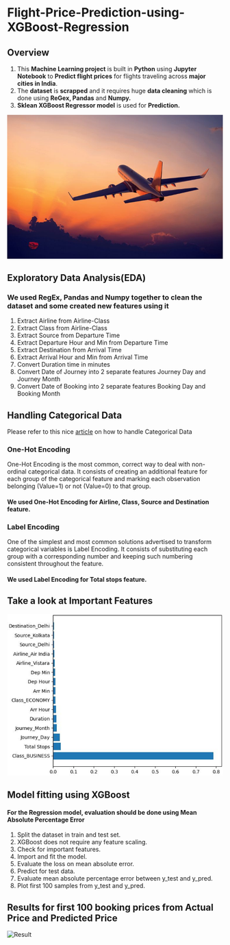 # Flight-Price-Prediction-using-XGBoost-Regression

## Overview
1. This **Machine Learning project** is built in **Python** using **Jupyter Notebook** to **Predict flight prices** for flights traveling across **major cities in India**.
2. The **dataset** is **scrapped** and it requires huge **data cleaning** which is done using **ReGex, Pandas** and **Numpy.**
3. **Sklean XGBoost Regressor model** is used for **Prediction.**

![Airplane](Airplane.jpg)

## Exploratory Data Analysis(EDA)

### We used RegEx, Pandas and Numpy together to clean the dataset and some created new features using it

1. Extract Airline from Airline-Class
2. Extract Class from Airline-Class
3. Extract Source from Departure Time	
4. Extract Departure Hour and Min from Departure Time
5. Extract Destination from Arrival Time
6. Extract Arrival Hour and Min from Arrival Time
7. Convert Duration time in minutes
8. Convert Date of Journey into 2 separate features Journey Day and Journey Month
9. Convert Date of Booking into 2 separate features Booking Day and Booking Month

## Handling Categorical Data

Please refer to this nice [article](https://towardsdatascience.com/handling-categorical-data-the-right-way-9d1279956fc6) on how to handle Categorical Data

### One-Hot Encoding
One-Hot Encoding is the most common, correct way to deal with non-ordinal categorical data. It consists of creating an additional feature for each group of the categorical feature and marking each observation belonging (Value=1) or not (Value=0) to that group. 

#### We used One-Hot Encoding for Airline, Class, Source and Destination feature.

### Label Encoding
One of the simplest and most common solutions advertised to transform categorical variables is Label Encoding. It consists of substituting each group with a corresponding number and keeping such numbering consistent throughout the feature.

#### We used Label Encoding for Total stops feature.

## Take a look at Important Features

![Features](Imp_Features.jpg)

## Model fitting using XGBoost 

#### For the Regression model, evaluation should be done using Mean Absolute Percentage Error

1. Split the dataset in train and test set.
2. XGBoost does not require any feature scaling.
3. Check for important features.
4. Import and fit the model.
5. Evaluate the loss on mean absolute error.
6. Predict for test data.
7. Evaluate mean absolute percentage error between y_test and y_pred.
8. Plot first 100 samples from y_test and y_pred.

## Results for first 100 booking prices from Actual Price and Predicted Price

![Result](Resuli.jpg)


